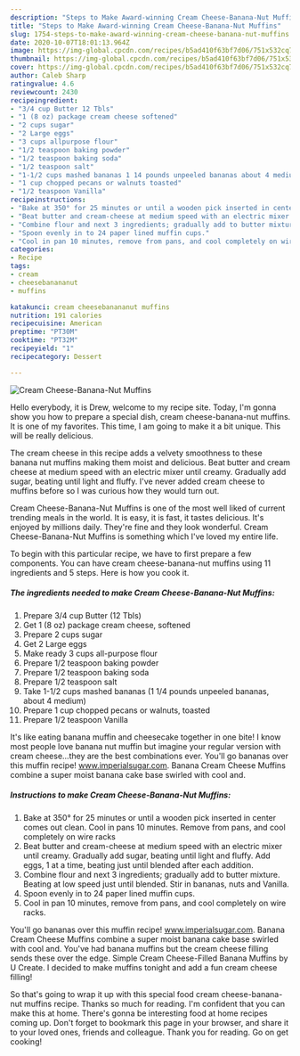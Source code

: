```yaml
---
description: "Steps to Make Award-winning Cream Cheese-Banana-Nut Muffins"
title: "Steps to Make Award-winning Cream Cheese-Banana-Nut Muffins"
slug: 1754-steps-to-make-award-winning-cream-cheese-banana-nut-muffins
date: 2020-10-07T18:01:13.964Z
image: https://img-global.cpcdn.com/recipes/b5ad410f63bf7d06/751x532cq70/cream-cheese-banana-nut-muffins-recipe-main-photo.jpg
thumbnail: https://img-global.cpcdn.com/recipes/b5ad410f63bf7d06/751x532cq70/cream-cheese-banana-nut-muffins-recipe-main-photo.jpg
cover: https://img-global.cpcdn.com/recipes/b5ad410f63bf7d06/751x532cq70/cream-cheese-banana-nut-muffins-recipe-main-photo.jpg
author: Caleb Sharp
ratingvalue: 4.6
reviewcount: 2430
recipeingredient:
- "3/4 cup Butter 12 Tbls"
- "1 (8 oz) package cream cheese softened"
- "2 cups sugar"
- "2 Large eggs"
- "3 cups allpurpose flour"
- "1/2 teaspoon baking powder"
- "1/2 teaspoon baking soda"
- "1/2 teaspoon salt"
- "1-1/2 cups mashed bananas 1 14 pounds unpeeled bananas about 4 medium"
- "1 cup chopped pecans or walnuts toasted"
- "1/2 teaspoon Vanilla"
recipeinstructions:
- "Bake at 350° for 25 minutes or until a wooden pick inserted in center comes out clean. Cool in pans 10 minutes. Remove from pans, and cool completely on wire racks"
- "Beat butter and cream-cheese at medium speed with an electric mixer until creamy. Gradually add sugar, beating until light and fluffy. Add eggs, 1 at a time, beating just until blended after each addition."
- "Combine flour and next 3 ingredients; gradually add to butter mixture. Beating at low speed just until blended. Stir in bananas, nuts and Vanilla."
- "Spoon evenly in to 24 paper lined muffin cups."
- "Cool in pan 10 minutes, remove from pans, and cool completely on wire racks."
categories:
- Recipe
tags:
- cream
- cheesebanananut
- muffins

katakunci: cream cheesebanananut muffins 
nutrition: 191 calories
recipecuisine: American
preptime: "PT30M"
cooktime: "PT32M"
recipeyield: "1"
recipecategory: Dessert

---
```



![Cream Cheese-Banana-Nut Muffins](https://img-global.cpcdn.com/recipes/b5ad410f63bf7d06/751x532cq70/cream-cheese-banana-nut-muffins-recipe-main-photo.jpg)

Hello everybody, it is Drew, welcome to my recipe site. Today, I'm gonna show you how to prepare a special dish, cream cheese-banana-nut muffins. It is one of my favorites. This time, I am going to make it a bit unique. This will be really delicious.

The cream cheese in this recipe adds a velvety smoothness to these banana nut muffins making them moist and delicious. Beat butter and cream cheese at medium speed with an electric mixer until creamy. Gradually add sugar, beating until light and fluffy. I&#39;ve never added cream cheese to muffins before so I was curious how they would turn out.

Cream Cheese-Banana-Nut Muffins is one of the most well liked of current trending meals in the world. It is easy, it is fast, it tastes delicious. It's enjoyed by millions daily. They're fine and they look wonderful. Cream Cheese-Banana-Nut Muffins is something which I've loved my entire life.


To begin with this particular recipe, we have to first prepare a few components. You can have cream cheese-banana-nut muffins using 11 ingredients and 5 steps. Here is how you cook it.

<!--inarticleads1-->

##### The ingredients needed to make Cream Cheese-Banana-Nut Muffins:

1. Prepare 3/4 cup Butter (12 Tbls)
1. Get 1 (8 oz) package cream cheese, softened
1. Prepare 2 cups sugar
1. Get 2 Large eggs
1. Make ready 3 cups all-purpose flour
1. Prepare 1/2 teaspoon baking powder
1. Prepare 1/2 teaspoon baking soda
1. Prepare 1/2 teaspoon salt
1. Take 1-1/2 cups mashed bananas (1 1/4 pounds unpeeled bananas, about 4 medium)
1. Prepare 1 cup chopped pecans or walnuts, toasted
1. Prepare 1/2 teaspoon Vanilla


It&#39;s like eating banana muffin and cheesecake together in one bite! I know most people love banana nut muffin but imagine your regular version with cream cheese…they are the best combinations ever. You&#39;ll go bananas over this muffin recipe! www.imperialsugar.com. Banana Cream Cheese Muffins combine a super moist banana cake base swirled with cool and. 

<!--inarticleads2-->

##### Instructions to make Cream Cheese-Banana-Nut Muffins:

1. Bake at 350° for 25 minutes or until a wooden pick inserted in center comes out clean. Cool in pans 10 minutes. Remove from pans, and cool completely on wire racks
1. Beat butter and cream-cheese at medium speed with an electric mixer until creamy. Gradually add sugar, beating until light and fluffy. Add eggs, 1 at a time, beating just until blended after each addition.
1. Combine flour and next 3 ingredients; gradually add to butter mixture. Beating at low speed just until blended. Stir in bananas, nuts and Vanilla.
1. Spoon evenly in to 24 paper lined muffin cups.
1. Cool in pan 10 minutes, remove from pans, and cool completely on wire racks.


You&#39;ll go bananas over this muffin recipe! www.imperialsugar.com. Banana Cream Cheese Muffins combine a super moist banana cake base swirled with cool and. You&#39;ve had banana muffins but the cream cheese filling sends these over the edge. Simple Cream Cheese-Filled Banana Muffins by U Create. I decided to make muffins tonight and add a fun cream cheese filling! 

So that's going to wrap it up with this special food cream cheese-banana-nut muffins recipe. Thanks so much for reading. I'm confident that you can make this at home. There's gonna be interesting food at home recipes coming up. Don't forget to bookmark this page in your browser, and share it to your loved ones, friends and colleague. Thank you for reading. Go on get cooking!
